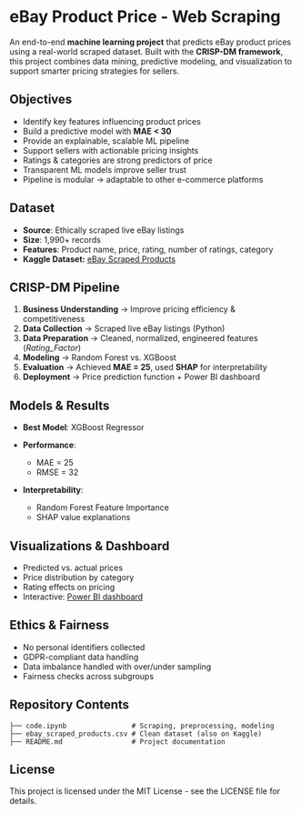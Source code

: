 # eBay Product Price - Web Scraping

An end-to-end **machine learning project** that predicts eBay product prices using a real-world scraped dataset. Built with the **CRISP-DM framework**, this project combines data mining, predictive modeling, and visualization to support smarter pricing strategies for sellers.

## Objectives

* Identify key features influencing product prices
* Build a predictive model with **MAE < 30**
* Provide an explainable, scalable ML pipeline
* Support sellers with actionable pricing insights
* Ratings & categories are strong predictors of price
* Transparent ML models improve seller trust
* Pipeline is modular → adaptable to other e-commerce platforms

## Dataset

* **Source**: Ethically scraped live eBay listings
* **Size**: 1,990+ records
* **Features**: Product name, price, rating, number of ratings, category
* **Kaggle Dataset:** [eBay Scraped Products](https://www.kaggle.com/datasets/topvirus/ebay-scraped-products)

## CRISP-DM Pipeline

1. **Business Understanding** → Improve pricing efficiency & competitiveness
2. **Data Collection** → Scraped live eBay listings (Python)
3. **Data Preparation** → Cleaned, normalized, engineered features (*Rating\_Factor*)
4. **Modeling** → Random Forest vs. XGBoost
5. **Evaluation** → Achieved **MAE = 25**, used **SHAP** for interpretability
6. **Deployment** → Price prediction function + Power BI dashboard

## Models & Results

* **Best Model**: XGBoost Regressor
* **Performance**:

  * MAE = 25
  * RMSE = 32
* **Interpretability**:

  * Random Forest Feature Importance
  * SHAP value explanations

## Visualizations & Dashboard

* Predicted vs. actual prices
* Price distribution by category
* Rating effects on pricing
* Interactive: [Power BI dashboard]([https://www.kaggle.com/datasets/topvirus/ebay-scraped-products](https://app.powerbi.com/groups/0527b19b-1bf4-443b-8c4e-1dd4a1c8bd64/reports/c6d60e67-0d0f-4f85-9971-fdb4622dcebe/b332f3698de3b18a4046?bookmarkGuid=a6a45537-6feb-4038-a0d6-c87e527fad19&bookmarkUsage=1&ctid=a86ca211-c918-4c77-8b32-440c27aa3100&portalSessionId=b228c7eb-e39f-4cfb-bc38-f798669679fa&fromEntryPoint=export))

## Ethics & Fairness

* No personal identifiers collected
* GDPR-compliant data handling
* Data imbalance handled with over/under sampling
* Fairness checks across subgroups

## Repository Contents

```
├── code.ipynb                # Scraping, preprocessing, modeling
├── ebay_scraped_products.csv # Clean dataset (also on Kaggle)
├── README.md                 # Project documentation
```
## License

This project is licensed under the MIT License - see the LICENSE file for details.
